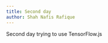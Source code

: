 ```yaml
---
title: Second day
author: Shah Nafis Rafique
---
```


Second day trying to use TensorFlow.js

<!--truncate-->
